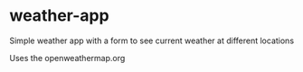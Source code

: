 # weather-app
Simple weather app with a form to see current weather at different locations    
  
Uses the openweathermap.org  
